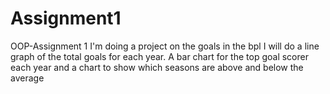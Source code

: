 # Assignment1
OOP-Assignment 1
I'm doing a project on the goals in the bpl 
I will do a line graph of the total goals for each year.
A bar chart for the top goal scorer each year and a 
chart to show which seasons are above and below the average
